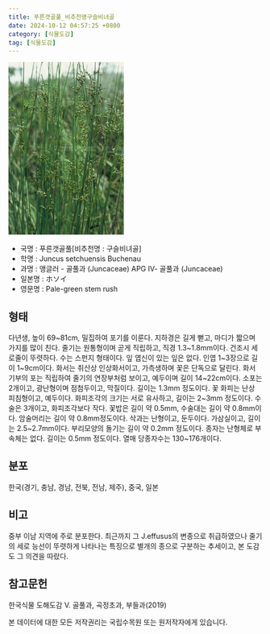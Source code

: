```yaml
---
title: 푸른갯골풀_비추천명구슬비녀골
date: 2024-10-12 04:57:25 +0800
category: [식물도감]
tag: [식물도감]
---
```




![푸른갯골풀[비추천명 : 구슬비녀골]](/assets/img/fileUpload/plants/basic/Juncaceae/Juncus/5916/1_th2.JPG)
- 국명 : 푸른갯골풀[비추천명 : 구슬비녀골]
- 학명 : Juncus setchuensis Buchenau
- 과명 : 앵글러 - 골풀과 (Juncaceae) APG Ⅳ- 골풀과 (Juncaceae)
- 일본명 : ホソイ
- 영문명 : Pale-green stem rush


## 형태
다년생, 높이 69~81cm, 밀집하여 포기를 이룬다. 지하경은 길게 뻗고, 마디가 짧으며 가지를 많이 친다. 줄기는 원통형이며 곧게 직립하고, 직경 1.3~1.8mm이다. 건조시 세로줄이 뚜렷하다. 수는 스펀지 형태이다. 잎 엽신이 있는 잎은 없다. 인엽 1~3장으로 길이 1~9cm이다. 화서는 취산상 인상화서이고, 가측생하며 꽃은 단독으로 달린다. 화서 기부의 포는 직립하여 줄기의 연장부처럼 보이고, 예두이며 길이 14~22cm이다. 소포는 2개이고,  광난형이며 점첨두이고, 막질이다. 길이는 1.3mm 정도이다. 꽃 화피는 난상 피침형이고, 예두이다. 화피조각의 크기는 서로 유사하고, 길이는 2~3mm 정도이다. 수술은 3개이고, 화피조각보다 작다. 꽃밥은 길이 약 0.5mm, 수술대는 길이 약 0.8mm이다. 암술머리는 길이 약 0.8mm정도이다. 삭과는 난형이고, 둔두이다. 가삼실이고, 길이는 2.5~2.7mm이다. 부리모양의 돌기는 길이 약 0.2mm 정도이다. 종자는 난형체로 부속체는 없다. 길이는 0.5mm 정도이다. 열매 당종자수는 130~176개이다.
## 분포
한국(경기, 충남, 경남, 전북, 전남, 제주), 중국, 일본
## 비고
중부 이남 지역에 주로 분포한다. 최근까지 그 J.effusus의 변종으로 취급하였으나 줄기의 세로 능선이 뚜렷하게 나타나는 특징으로 별개의 종으로 구분하는 추세이고, 본 도감도 그 의견을 따랐다.
## 참고문헌
한국식물 도해도감 Ⅴ. 골풀과, 곡정초과, 부들과(2019)






본 데이터에 대한 모든 저작권리는 국립수목원 또는 원저작자에게 있습니다.
